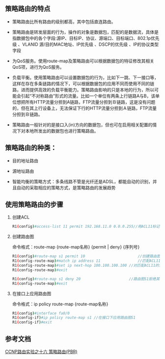 

## 策略路由的特点

- 策略路由比所有路由的级别都高，其中包括直连路由。

- 策略路由是转发层面的行为，操作的对象是数据包，匹配的是数据流，具体是指数据包中的各个字段:源IP、目标IP、协议、源端口、目标端口、802.1p优先级 、VLANID 源/目的MAC地址、IP优先级 、DSCP的优先级 、IP的协议类型字段

- 为QoS服务。使用route-map及策略路由可以根据数据包的特征修改其相关QoS项，进行为QoS服务。

- 负载平衡。使用策略路由可以设置数据包的行为，比如下一跳、下一接口等，这样在存在多条链路的情况下，可以根据数据包的应用不同而使用不同的链路，进而提供高效的负载平衡能力。策略路由影响的只是本地的行为，所以可能会引起“不对称路由”形式的流量。比如一个单位有两条上行链路A与B，该单位想把所有HTTP流量分担到A链路，FTP流量分担到Ｂ链路，这是没有问题的，但在其上行设备上，无法保证下行的HTTP流量分担到Ａ链路，FTP流量分担到Ｂ链路。

- 策略路由一般针对的是接口入(in)方向的数据包，但也可在启用相关配置的情况下对本地所发出的数据包也进行策略路由。

## 策略路由的种类：

- 目的地址路由

- 源地址路由

- 智能均衡的策略方式：多条线路不管是光纤还是ADSL，都能自动的识别，并且自动的采取相应的策略方式，是策略路由的发展趋势



## 使用策略路由的步骤

1. 创建ACL

   ```bash
   R1(config)#access-list 11 permit 192.168.11.0 0.0.0.255//用ACL11标记192.168.11.0的流量
   ```

2. 创建路由图

   命令格式：route-map {route-map名称} {permit | deny} {序列号}

   ```bash
   R1(config)#route-map s1 permit 10 						//创建路由图s1，允许流量
   R1(config-route-map)#match ip address 11 				//匹配ACL11的流量
   R1(config-route-map)#set ip next-hop 100.100.100.100	//对匹配ACL11的流量直接转发到ISP1
   R1(config-route-map)#exit
   
   R1(config)#route-map s1 deny 20 						//路由图S1拒绝其他所有流量
   R1(config-route-map)#exit
   ```

3. 在接口上应用路由图

   命令格式：ip policy route-map {route-map名称}

   ```bash
   R1(config)#interface fa0/0
   R1(config-if)#ip policy route-map s1 //在接口下应用路由图S1
   R1(config-if)#exit
   ```

   

## 参考文档

[CCNP路由实验之十六 策略路由(PBR)](https://blog.csdn.net/kkfloat/article/details/39940623)

